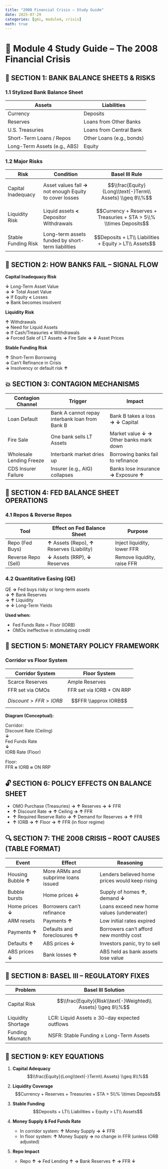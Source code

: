 ```yaml
---
title: "2008 Financial Crisis – Study Guide"
date: 2025-07-29
categories: [gmi, module4, crisis]
math: true
---
```


# 📘 Module 4 Study Guide – The 2008 Financial Crisis

## 🧩 SECTION 1: BANK BALANCE SHEETS & RISKS

### 1.1 Stylized Bank Balance Sheet

| **Assets**                    | **Liabilities**             |
|------------------------------|-----------------------------|
| Currency                     | Deposits                   |
| Reserves                     | Loans from Other Banks     |
| U.S. Treasuries              | Loans from Central Bank    |
| Short-Term Loans / Repos     | Other Loans (e.g., bonds)  |
| Long-Term Assets (e.g., ABS) | Equity                     |

### 1.2 Major Risks

| **Risk**               | **Condition**                                             | **Basel III Rule**                                               |
|------------------------|-----------------------------------------------------------|------------------------------------------------------------------|
| Capital Inadequacy     | Asset values fall **→** not enough Equity to cover losses     | $$\\frac{Equity}{Long\\text{-}Term\\ Assets} \\geq 8\\%$$         |
| Liquidity Risk         | Liquid assets **<** Depositor Withdrawals                     | $$Currency + Reserves + Treasuries + STA > 5\\% \\times Deposits$$ |
| Stable Funding Risk    | Long-term assets funded by short-term liabilities         | $$Deposits + LT\\ Liabilities + Equity > LT\\ Assets$$             |

## 🔁 SECTION 2: HOW BANKS FAIL – SIGNAL FLOW

**Capital Inadequacy Risk**

**↓** Long-Term Asset Value  
**→** **↓** Total Asset Value  
**→** If Equity **<** Losses  
**→** Bank becomes insolvent  

**Liquidity Risk**

**↑** Withdrawals  
**→** Need for Liquid Assets  
**→** If Cash/Treasuries **<** Withdrawals  
**→** Forced Sale of LT Assets **→** Fire Sale **→** **↓** Asset Prices  

**Stable Funding Risk**

**↑** Short-Term Borrowing  
**→** Can’t Refinance in Crisis  
**→** Insolvency or default risk **↑**  

## 💥 SECTION 3: CONTAGION MECHANISMS

| **Contagion Channel**        | **Trigger**                                       | **Impact**                            |
|-----------------------------|---------------------------------------------------|----------------------------------------|
| Loan Default                | Bank A cannot repay interbank loan from Bank B    | Bank B takes a loss **→** **↓** Capital        |
| Fire Sale                   | One bank sells LT Assets                          | Market value **↓** **→** Other banks mark down |
| Wholesale Lending Freeze    | Interbank market dries up                         | Borrowing banks fail to refinance      |
| CDS Insurer Failure         | Insurer (e.g., AIG) collapses                     | Banks lose insurance **→** Exposure **↑**      |

## 💼 SECTION 4: FED BALANCE SHEET OPERATIONS

### 4.1 Repos & Reverse Repos

| **Tool**           | **Effect on Fed Balance Sheet**         | **Purpose**                           |
|--------------------|------------------------------------------|----------------------------------------|
| Repo (Fed Buys)    | **↑** Assets (Repo), **↑** Reserves (Liability)  | Inject liquidity, lower FFR            |
| Reverse Repo (Sell)| **↓** Assets (RRP), **↓** Reserves               | Remove liquidity, raise FFR            |

### 4.2 Quantitative Easing (QE)

QE **→** Fed buys risky or long-term assets  
**→** **↑** Bank Reserves  
**→** **↑** Liquidity  
**→** **↓** Long-Term Yields  

**Used when:**  
- Fed Funds Rate = Floor (IORB)  
- OMOs ineffective in stimulating credit  

## 🏦 SECTION 5: MONETARY POLICY FRAMEWORK

### Corridor vs Floor System

| **Corridor System**                      | **Floor System**                                 |
|------------------------------------------|--------------------------------------------------|
| Scarce Reserves                          | Ample Reserves                                   |
| FFR set via OMOs                         | FFR set via IORB + ON RRP                        |
| $$Discount > FFR > IORB$$                | $$FFR \\approx IORB$$                             |

**Diagram (Conceptual):**

Corridor:  
Discount Rate (Ceiling)  
**↓**  
Fed Funds Rate  
**↓**  
IORB Rate (Floor)  

Floor:  
FFR **≈** IORB **≈** ON RRP  

## 🔓 SECTION 6: POLICY EFFECTS ON BALANCE SHEET

- OMO Purchase (Treasuries) **→** **↑** Reserves **→** **↓** FFR  
- **↑** Discount Rate **→** **↑** Ceiling **→** **↑** FFR  
- **↑** Required Reserve Ratio **→** **↑** Demand for Reserves **→** **↑** FFR  
- **↑** IORB **→** **↑** Floor **→** **↑** FFR (in floor regime)  

## 🔍 SECTION 7: THE 2008 CRISIS – ROOT CAUSES (TABLE FORMAT)

| **Event**                    | **Effect**                             | **Reasoning**                            |
|-----------------------------|----------------------------------------|-------------------------------------------|
| Housing Bubble **↑**         | More ARMs and subprime loans issued    | Lenders believed home prices would keep rising |
| Bubble bursts               | Home prices **↓**                       | Supply of homes **↑**, demand **↓**         |
| Home prices **↓**            | Borrowers can’t refinance              | Loans exceed new home values (underwater) |
| ARM resets                  | Payments **↑**                         | Low initial rates expired                  |
| Payments **↑**               | Defaults and foreclosures **↑**        | Borrowers can’t afford new monthly cost    |
| Defaults **↑**               | ABS prices **↓**                       | Investors panic, try to sell               |
| ABS prices **↓**             | Bank losses **↑**                      | ABS held as bank assets lose value         |

## 🧷 SECTION 8: BASEL III – REGULATORY FIXES

| **Problem**            | **Basel III Solution**                                               |
|------------------------|----------------------------------------------------------------------|
| Capital Risk           | $$\\frac{Equity}{Risk\\text{-}Weighted\\ Assets} \\geq 8\\%$$        |
| Liquidity Shortage     | LCR: Liquid Assets ≥ 30-day expected outflows                        |
| Funding Mismatch       | NSFR: Stable Funding ≥ Long-Term Assets                              |

## 🧮 SECTION 9: KEY EQUATIONS

1. **Capital Adequacy**  
   $$\\frac{Equity}{Long\\text{-}Term\\ Assets} \\geq 8\\%$$

2. **Liquidity Coverage**  
   $$Currency + Reserves + Treasuries + STA > 5\\% \\times Deposits$$

3. **Stable Funding**  
   $$Deposits + LT\\ Liabilities + Equity > LT\\ Assets$$

4. **Money Supply & Fed Funds Rate**  
   - In corridor system: **↑** Money Supply **→** **↓** FFR  
   - In floor system: **↑** Money Supply **→** no change in FFR (unless IORB adjusted)  

5. **Repo Impact**  
   - Repo **↑** **→** Fed Lending **↑** **→** Bank Reserves **↑** **→** FFR **↓**  
